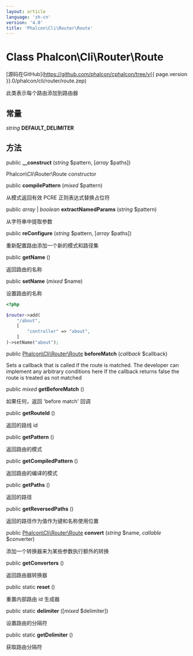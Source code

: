 ```yaml
---
layout: article
language: 'zh-cn'
version: '4.0'
title: 'Phalcon\Cli\Router\Route'
---
```

# Class **Phalcon\Cli\Router\Route**

[源码在GitHub](https://github.com/phalcon/cphalcon/tree/v{{ page.version }}.0/phalcon/cli/router/route.zep)

此类表示每个路由添加到路由器

## 常量

*string* **DEFAULT_DELIMITER**

## 方法

public **__construct** (*string* $pattern, [*array* $paths])

Phalcon\Cli\Router\Route constructor

public **compilePattern** (*mixed* $pattern)

从模式返回有效 PCRE 正则表达式替换占位符

public *array* | *boolean* **extractNamedParams** (*string* $pattern)

从字符串中提取参数

public **reConfigure** (*string* $pattern, [*array* $paths])

重新配置路由添加一个新的模式和路径集

public **getName** ()

返回路由的名称

public **setName** (*mixed* $name)

设置路由的名称

```php
<?php

$router->add(
    "/about",
    [
        "controller" => "about",
    ]
)->setName("about");

```

public [Phalcon\Cli\Router\Route](Phalcon_Cli_Router_Route) **beforeMatch** (*callback* $callback)

Sets a callback that is called if the route is matched. The developer can implement any arbitrary conditions here If the callback returns false the route is treated as not matched

public *mixed* **getBeforeMatch** ()

如果任何，返回 'before match' 回调

public **getRouteId** ()

返回的路线 id

public **getPattern** ()

返回路由的模式

public **getCompiledPattern** ()

返回路由的编译的模式

public **getPaths** ()

返回的路径

public **getReversedPaths** ()

返回的路径作为值作为键和名称使用位置

public [Phalcon\Cli\Router\Route](Phalcon_Cli_Router_Route) **convert** (*string* $name, *callable* $converter)

添加一个转换器来为某些参数执行额外的转换

public **getConverters** ()

返回路由器转换器

public static **reset** ()

重置内部路由 id 生成器

public static **delimiter** ([*mixed* $delimiter])

设置路由的分隔符

public static **getDelimiter** ()

获取路由分隔符